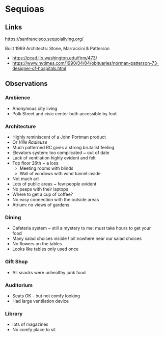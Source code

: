 # Sequioas

## Links

https://sanfrancisco.sequoialiving.org/

Built 1969
Architects: Stone, Marraccini & Patterson

* https://pcad.lib.washington.edu/firm/473/
* https://www.nytimes.com/1990/04/04/obituaries/norman-patterson-73-designer-of-hospitals.html


## Observations

### Ambience

* Anonymous city living
* Polk Street and civic center both accessible by foot

### Architecture
* Highly reminiscent of a John Portman product
* Or _Ville Radieuse_
* Much patterned RC gives a strong brutalist feeling
* Elevators system: too complicated ~ out of date
* Lack of ventilation highly evident and felt
* Top floor 26th ~ a loss
  * Meeting rooms with blinds
  * Wall of windows with wind tunnel inside
* Not much art
* Lots of public areas ~ few people evident
* No peeps with their laptops
* Where to get a cup of coffee?
* No easy connection with the outside areas
* Atrium: no views of gardens


### Dining

* Cafeteria system ~ still a mystery to me: must take hours to get your food
* Many salad choices visible ! bit nowhere near our salad choices
* No flowers on the tables
* Looks like tables only used once

### Gift Shop

* All snacks were unhealthy junk food

### Auditorium

* Seats OK - but not comfy looking
* Had large ventilation device

### Library

* lots of magazines
* No comfy place to sit

